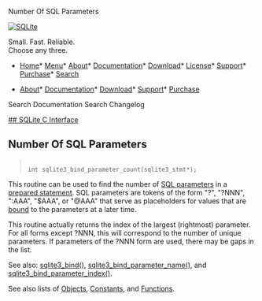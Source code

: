 




Number Of SQL Parameters




[![SQLite](../images/sqlite370_banner.gif)](../index.html)


Small. Fast. Reliable.  
Choose any three.


* [Home](../index.html)* [Menu](javascript:void(0))* [About](../about.html)* [Documentation](../docs.html)* [Download](../download.html)* [License](../copyright.html)* [Support](../support.html)* [Purchase](../prosupport.html)* [Search](javascript:void(0))




* [About](../about.html)* [Documentation](../docs.html)* [Download](../download.html)* [Support](../support.html)* [Purchase](../prosupport.html)






Search Documentation
Search Changelog









[## SQLite C Interface](../c3ref/intro.html)
## Number Of SQL Parameters




> ```
> 
> int sqlite3_bind_parameter_count(sqlite3_stmt*);
> 
> ```



This routine can be used to find the number of [SQL parameters](../c3ref/bind_blob.html)
in a [prepared statement](../c3ref/stmt.html). SQL parameters are tokens of the
form "?", "?NNN", ":AAA", "$AAA", or "@AAA" that serve as
placeholders for values that are [bound](../c3ref/bind_blob.html)
to the parameters at a later time.


This routine actually returns the index of the largest (rightmost)
parameter. For all forms except ?NNN, this will correspond to the
number of unique parameters. If parameters of the ?NNN form are used,
there may be gaps in the list.


See also: [sqlite3\_bind()](../c3ref/bind_blob.html),
[sqlite3\_bind\_parameter\_name()](../c3ref/bind_parameter_name.html), and
[sqlite3\_bind\_parameter\_index()](../c3ref/bind_parameter_index.html).


See also lists of
 [Objects](../c3ref/objlist.html),
 [Constants](../c3ref/constlist.html), and
 [Functions](../c3ref/funclist.html).


